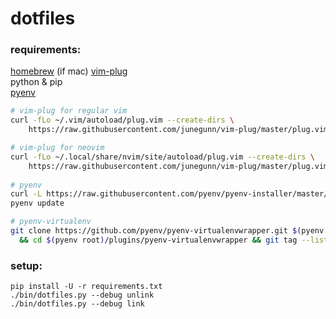 dotfiles
========

### requirements:

[homebrew](https://brew.sh/) (if mac) 
[vim-plug](https://github.com/junegunn/vim-plug)  
python & pip  
[pyenv](https://github.com/pyenv/pyenv)


```bash
# vim-plug for regular vim
curl -fLo ~/.vim/autoload/plug.vim --create-dirs \
    https://raw.githubusercontent.com/junegunn/vim-plug/master/plug.vim

# vim-plug for neovim
curl -fLo ~/.local/share/nvim/site/autoload/plug.vim --create-dirs \
    https://raw.githubusercontent.com/junegunn/vim-plug/master/plug.vim
    
# pyenv
curl -L https://raw.githubusercontent.com/pyenv/pyenv-installer/master/bin/pyenv-installer | bash
pyenv update

# pyenv-virtualenv
git clone https://github.com/pyenv/pyenv-virtualenvwrapper.git $(pyenv root)/plugins/pyenv-virtualenvwrapper \
  && cd $(pyenv root)/plugins/pyenv-virtualenvwrapper && git tag --list && git checkout v20140609 && cd 

```

### setup:

```
pip install -U -r requirements.txt
./bin/dotfiles.py --debug unlink
./bin/dotfiles.py --debug link
```
